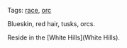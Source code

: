 Tags: [race](Races), [orc](Orcs)

Blueskin, red hair, tusks, orcs. 

Reside in the [White Hills](White Hills).